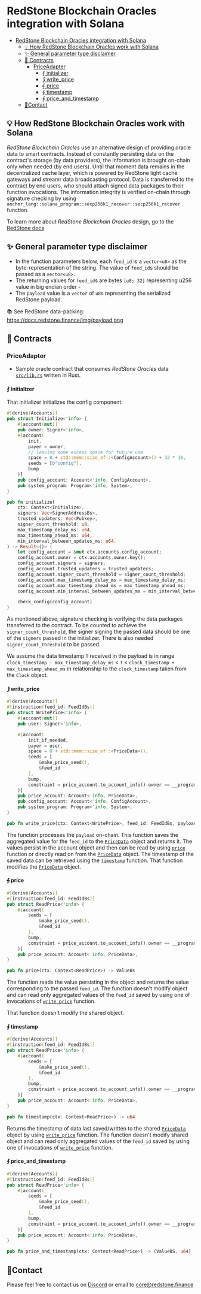 # RedStone Blockchain Oracles integration with Solana

<!-- TOC -->
* [RedStone Blockchain Oracles integration with Solana](#redstone-blockchain-oracles-integration-with-solana)
  * [💡 How RedStone Blockchain Oracles work with Solana](#-how-redstone-blockchain-oracles-work-with-solana)
  * [✨ General parameter type disclaimer](#-general-parameter-type-disclaimer)
  * [📄 Contracts](#-contracts)
    * [PriceAdapter](#priceadapter)
      * [⨐ initializer](#-initializer)
      * [⨒ write_price](#-write_price)
      * [⨗ price](#-price)
      * [∮ timestamp](#-timestamp)
      * [∮ price_and_timestamp](#-price_and_timestamp)
  * [🙋‍Contact](#contact)
<!-- TOC -->

## 💡 How RedStone Blockchain Oracles work with Solana

_RedStone Blockchain Oracles_ use an alternative design of providing oracle data to smart contracts. Instead of constantly
persisting data on the contract's storage (by data providers), the information is brought on-chain only when needed
(by end users).
Until that moment data remains in the decentralized cache layer, which is powered by RedStone light cache gateways and
streamr data broadcasting protocol. Data is transferred to the contract by end users, who should attach signed data
packages to their function invocations. The information integrity is verified on-chain through signature checking
by using `anchor_lang::solana_program::secp256k1_recover::secp256k1_recover` function.

To learn more about _RedStone Blockchain Oracles_ design, go to
the [RedStone docs](https://docs.redstone.finance/docs/introduction)

## ✨ General parameter type disclaimer

* In the function parameters below, each `feed_id` is a `vector<u8>` as the byte-representation of the string.
  The value of `feed_id`s should be passed as a `vector<u8>`.
* The returning values for `feed_id`s are bytes `[u8; 32]` representing u256 value in big endian order -
* The `payload` value is a `vector` of `u8`s representing the serialized RedStone payload.

📚 See RedStone data-packing: https://docs.redstone.finance/img/payload.png

## 📄 Contracts

### PriceAdapter

- Sample oracle contract that consumes _RedStone Oracles_ data [`src/lib.rs`](src/lib.rs) written in Rust.

#### ⨐ initializer

That initializer initializes the config component.

```rust
#[derive(Accounts)]
pub struct Initialize<'info> {
    #[account(mut)]
    pub owner: Signer<'info>,
    #[account(
        init,
        payer = owner,
        // leaving some excess space for future use
        space = 8 + std::mem::size_of::<ConfigAccount>() + 32 * 10,
        seeds = [b"config"],
        bump
    )]
    pub config_account: Account<'info, ConfigAccount>,
    pub system_program: Program<'info, System>,
}

pub fn initialize(
    ctx: Context<Initialize>,
    signers: Vec<SignerAddressBs>,
    trusted_updaters: Vec<Pubkey>,
    signer_count_threshold: u8,
    max_timestamp_delay_ms: u64,
    max_timestamp_ahead_ms: u64,
    min_interval_between_updates_ms: u64,
) -> Result<()> {
    let config_account = &mut ctx.accounts.config_account;
    config_account.owner = ctx.accounts.owner.key();
    config_account.signers = signers;
    config_account.trusted_updaters = trusted_updaters;
    config_account.signer_count_threshold = signer_count_threshold;
    config_account.max_timestamp_delay_ms = max_timestamp_delay_ms;
    config_account.max_timestamp_ahead_ms = max_timestamp_ahead_ms;
    config_account.min_interval_between_updates_ms = min_interval_between_updates_ms;

    check_config(config_account)
}
```

As mentioned above, signature checking is verifying the data packages transferred to the contract.
To be counted to achieve the `signer_count_threshold`, the signer signing the passed data
should be one of the `signers` passed in the initializer.
There is also needed `signer_count_threshold` to be passed.

We assume the data timestamp `T` received in the payload is in range
`clock_timestamp - max_timestamp_delay_ms` < `T` <  `clock_timestamp + max_timestamp_ahead_ms`
in relationship to the  `clock_timestamp` taken from the `Clock` object.

#### ⨒ write_price

```rust
#[derive(Accounts)]
#[instruction(feed_id: FeedIdBs)]
pub struct WritePrice<'info> {
    #[account(mut)]
    pub user: Signer<'info>,

    #[account(
        init_if_needed,
        payer = user,
        space = 8 + std::mem::size_of::<PriceData>(),
        seeds = [
            &make_price_seed(),
            &feed_id
        ],
        bump,
        constraint = price_account.to_account_info().owner == __program_id
    )]
    pub price_account: Account<'info, PriceData>,
    pub config_account: Account<'info, ConfigAccount>,
    pub system_program: Program<'info, System>,
}

pub fn write_price(ctx: Context<WritePrice>, feed_id: FeedIdBs, payload: Vec<u8>) -> Result<()>
```

The function processes the `payload` on-chain.
This function saves the aggregated value for the `feed_id`
to the [`PriceData`](./src/state.rs) object and returns it.
The values persist in the account object and then can be read by using [`price`](#-price) function or directly read on from the [`PriceData`](./src/state.rs) object.
The timestamp of the saved data can be retrieved using the [`timestamp`](#-timestamp) function.
That function modifies the [`PriceData`](./src/state.rs) object.

#### ⨗ price

```rust
#[derive(Accounts)]
#[instruction(feed_id: FeedIdBs)]
pub struct ReadPrice<'info> {
    #[account(
        seeds = [
            &make_price_seed(),
            &feed_id
        ],
        bump,
        constraint = price_account.to_account_info().owner == __program_id
    )]
    pub price_account: Account<'info, PriceData>,
}

pub fn price(ctx: Context<ReadPrice>) -> ValueBs
```

The function reads the value persisting in the object and returns the value corresponding to the
passed `feed_id`.
The function doesn't modify object and can read only aggregated values of the `feed_id` saved by
using one of invocations of [`write_price`](#-write_price) function.

That function doesn't modify the shared object.

#### ∮ timestamp


```rust
#[derive(Accounts)]
#[instruction(feed_id: FeedIdBs)]
pub struct ReadPrice<'info> {
    #[account(
        seeds = [
            &make_price_seed(),
            &feed_id
        ],
        bump,
        constraint = price_account.to_account_info().owner == __program_id
    )]
    pub price_account: Account<'info, PriceData>,
}

pub fn timestamp(ctx: Context<ReadPrice>) -> u64
```

Returns the timestamp of data last saved/written to the shared [`PriceData`](./src/state.rs) object by using [`write_price`](#-write_price) function.
The function doesn't modify shared object and can read only aggregated values of the `feed_id` saved by
using one of invocations of [`write_price`](#-write_price) function.

#### ∮ price_and_timestamp


```rust
#[derive(Accounts)]
#[instruction(feed_id: FeedIdBs)]
pub struct ReadPrice<'info> {
    #[account(
        seeds = [
            &make_price_seed(),
            &feed_id
        ],
        bump,
        constraint = price_account.to_account_info().owner == __program_id
    )]
    pub price_account: Account<'info, PriceData>,
}

pub fn price_and_timestamp(ctx: Context<ReadPrice>) -> (ValueBS, u64)
```

## 🙋‍Contact

Please feel free to contact us on [Discord](https://redstone.finance/discord) or email to core@redstone.finance

